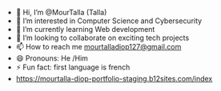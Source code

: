 - 👋 Hi, I’m @MourTalla (Talla)
- 👀 I’m interested in Computer Science and Cybersecurity
- 🌱 I’m currently learning Web development
- 💞️ I’m looking to collaborate on  exciting tech projects
- 📫 How to reach me mourtalladiop127@gmail.com
- 😄 Pronouns: He /Him
- ⚡ Fun fact: first language is french
- https://mourtalla-diop-portfolio-staging.b12sites.com/index

<!---
Mourtish/Mourtish is a ✨ special ✨ repository because its `README.md` (this file) appears on your GitHub profile.
You can click the Preview link to take a look at your changes.
--->
